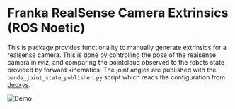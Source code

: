 # Franka RealSense Camera Extrinsics (ROS Noetic)

This is package provides functionality to manually generate extrinsics for a realsense camera. This is done by controlling the pose of the realsense camera in rviz, and comparing the pointcloud observed to the robots state provided by forward kinematics. The joint angles are published with the `panda_joint_state_publisher.py` script which reads the configuration from [deoxys](https://github.com/UT-Austin-RPL/deoxys_control).




![Demo](media/demo.gif)
